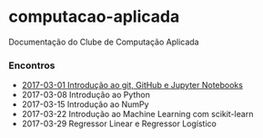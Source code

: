 # computacao-aplicada

Documentação do Clube de Computação Aplicada

### Encontros

* [2017-03-01 Introdução ao git, GitHub e Jupyter Notebooks](/2017-03-01-git-github-jupyter/)
* 2017-03-08 Introdução ao Python
* 2017-03-15 Introdução ao NumPy
* 2017-03-22 Introdução ao Machine Learning com scikit-learn
* 2017-03-29 Regressor Linear e Regressor Logístico

